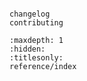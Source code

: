 ```{include} ../README.md

```

```{toctree}
changelog
contributing
```

```{toctree}
:maxdepth: 1
:hidden:
:titlesonly:
reference/index

